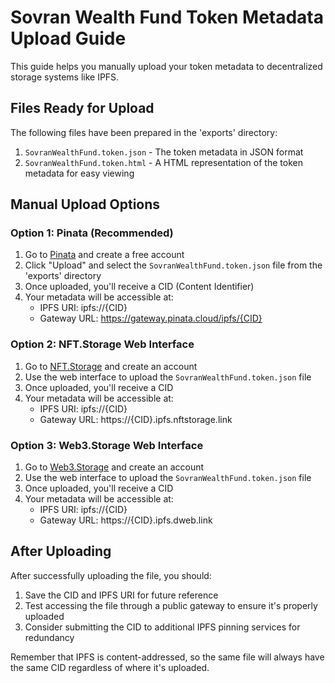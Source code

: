 # Sovran Wealth Fund Token Metadata Upload Guide

This guide helps you manually upload your token metadata to decentralized storage systems like IPFS.

## Files Ready for Upload

The following files have been prepared in the 'exports' directory:

1. `SovranWealthFund.token.json` - The token metadata in JSON format
2. `SovranWealthFund.token.html` - A HTML representation of the token metadata for easy viewing

## Manual Upload Options

### Option 1: Pinata (Recommended)

1. Go to [Pinata](https://www.pinata.cloud/) and create a free account
2. Click "Upload" and select the `SovranWealthFund.token.json` file from the 'exports' directory
3. Once uploaded, you'll receive a CID (Content Identifier)
4. Your metadata will be accessible at:
   - IPFS URI: ipfs://{CID}
   - Gateway URL: https://gateway.pinata.cloud/ipfs/{CID}

### Option 2: NFT.Storage Web Interface

1. Go to [NFT.Storage](https://nft.storage/) and create an account
2. Use the web interface to upload the `SovranWealthFund.token.json` file
3. Once uploaded, you'll receive a CID
4. Your metadata will be accessible at:
   - IPFS URI: ipfs://{CID}
   - Gateway URL: https://{CID}.ipfs.nftstorage.link

### Option 3: Web3.Storage Web Interface

1. Go to [Web3.Storage](https://web3.storage/) and create an account
2. Use the web interface to upload the `SovranWealthFund.token.json` file
3. Once uploaded, you'll receive a CID
4. Your metadata will be accessible at:
   - IPFS URI: ipfs://{CID}
   - Gateway URL: https://{CID}.ipfs.dweb.link

## After Uploading

After successfully uploading the file, you should:

1. Save the CID and IPFS URI for future reference
2. Test accessing the file through a public gateway to ensure it's properly uploaded
3. Consider submitting the CID to additional IPFS pinning services for redundancy

Remember that IPFS is content-addressed, so the same file will always have the same CID regardless of where it's uploaded.
